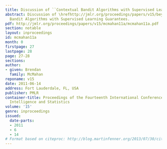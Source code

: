 ```yaml
---
title: Discussion of ``Contextual Bandit Algorithms with Supervised Learning Guarantees''
abstract: Discussion of \hrefhttp://jmlr.org/proceedings/papers/v15/beygelzimer11a.htmlContextual
  Bandit Algorithms with Supervised Learning Guarantees.
pdf: http://jmlr.org/proceedings/papers/v15/mcmahan11a/mcmahan11a.pdf
section: notable
layout: inproceedings
id: mcmahan11a
month: 0
firstpage: 27
lastpage: 28
page: 27-28
sections: 
author:
- given: Brendan
  family: McMahan
reponame: v15
date: 2011-06-14
address: Fort Lauderdale, FL, USA
publisher: PMLR
container-title: Proceedings of the Fourteenth International Conference on Artificial
  Intelligence and Statistics
volume: '15'
genre: inproceedings
issued:
  date-parts:
  - 2011
  - 6
  - 14
# Format based on citeproc: http://blog.martinfenner.org/2013/07/30/citeproc-yaml-for-bibliographies/
---
```

